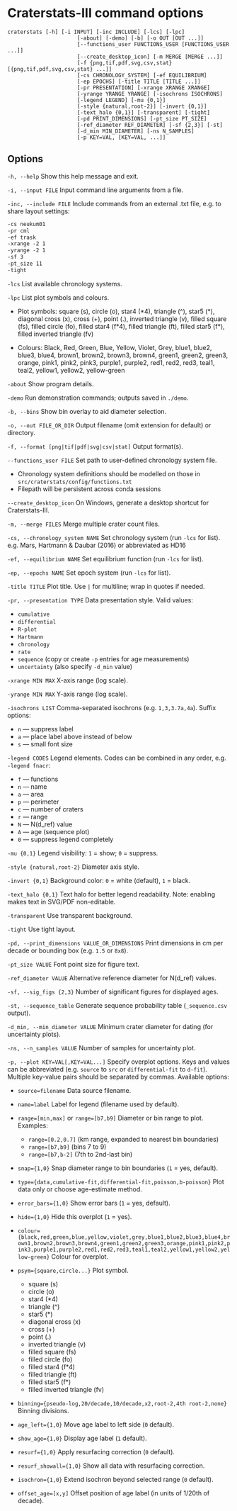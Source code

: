 
# Craterstats-III command options

    craterstats [-h] [-i INPUT] [-inc INCLUDE] [-lcs] [-lpc]
                          [-about] [-demo] [-b] [-o OUT [OUT ...]]
                          [--functions_user FUNCTIONS_USER [FUNCTIONS_USER ...]]
                          [--create_desktop_icon] [-m MERGE [MERGE ...]]
                          [-f {png,tif,pdf,svg,csv,stat} [{png,tif,pdf,svg,csv,stat} ...]]
                          [-cs CHRONOLOGY_SYSTEM] [-ef EQUILIBRIUM]
                          [-ep EPOCHS] [-title TITLE [TITLE ...]]
                          [-pr PRESENTATION] [-xrange XRANGE XRANGE]
                          [-yrange YRANGE YRANGE] [-isochrons ISOCHRONS]
                          [-legend LEGEND] [-mu {0,1}]
                          [-style {natural,root-2}] [-invert {0,1}]
                          [-text_halo {0,1}] [-transparent] [-tight]
                          [-pd PRINT_DIMENSIONS] [-pt_size PT_SIZE]
                          [-ref_diameter REF_DIAMETER] [-sf {2,3}] [-st]
                          [-d_min MIN_DIAMETER] [-ns N_SAMPLES]
                          [-p KEY=VAL, [KEY=VAL, ...]]


## Options

`-h, --help`
  Show this help message and exit.

`-i, --input FILE`
  Input command line arguments from a file.

`-inc, --include FILE`
  Include commands from an external .txt file, e.g. to share layout settings:

```txt
-cs neukum01
-pr cml
-ef trask
-xrange -2 1
-yrange -2 1
-sf 3
-pt_size 11
-tight
```

`-lcs`
  List available chronology systems.

`-lpc`
  List plot symbols and colours.

-  Plot symbols: square (s), circle (o), star4 (\*4), triangle (^), star5 (\*), diagonal cross (x), cross (+), point (.), inverted triangle (v), filled square (fs), filled circle (fo), filled star4 (f*4), filled triangle (ft), filled star5 (f\*), filled inverted triangle
 (fv)

- Colours: Black, Red, Green, Blue, Yellow, Violet, Grey, blue1, blue2, blue3, blue4, brown1, brown2, brown3, brown4, green1, green2, green3, orange, pink1, pink2, pink3, purple1, purple2, red1, red2, red3, teal1, teal2, yellow1, yellow2, yellow-green

`-about`
  Show program details.

`-demo`
  Run demonstration commands; outputs saved in `./demo`.

`-b, --bins`
  Show bin overlay to aid diameter selection.

`-o, --out FILE_OR_DIR`
  Output filename (omit extension for default) or directory.

`-f, --format [png|tif|pdf|svg|csv|stat]`
  Output format(s).

`--functions_user FILE`
  Set path to user-defined chronology system file.
- Chronology system definitions should be modelled on those in `src/craterstats/config/functions.txt`
- Filepath will be persistent across conda sessions

`--create_desktop_icon`
  On Windows, generate a desktop shortcut for Craterstats-III.

`-m, --merge FILES`
  Merge multiple crater count files.

`-cs, --chronology_system NAME`
  Set chronology system (run `-lcs` for list). e.g. Mars, Hartmann & Daubar (2016) or abbreviated as HD16

`-ef, --equilibrium NAME`
  Set equilibrium function (run `-lcs` for list).

`-ep, --epochs NAME`
  Set epoch system (run `-lcs` for list).

`-title TITLE`
  Plot title. Use `|` for multiline; wrap in quotes if needed.

`-pr, --presentation TYPE`
  Data presentation style. Valid values:
  * `cumulative`
  * `differential`
  * `R-plot`
  * `Hartmann`
  * `chronology`
  * `rate`
  * `sequence` (copy or create `-p` entries for age measurements)
  * `uncertainty` (also specify `-d_min` value)

`-xrange MIN MAX`
  X-axis range (log scale).

`-yrange MIN MAX`
  Y-axis range (log scale).

`-isochrons LIST`
  Comma-separated isochrons (e.g. `1,3,3.7a,4a`). Suffix options:

  * `n` — suppress label
  * `a` — place label above instead of below
  * `s` — small font size

`-legend CODES`
  Legend elements. Codes can be combined in any order, e.g. `-legend fnacr`:

  * `f` — functions
  * `n` — name
  * `a` — area
  * `p` — perimeter
  * `c` — number of craters
  * `r` — range
  * `N` — N(d_ref) value
  * `A` — age (sequence plot)
  * `0` — suppress legend completely

`-mu {0,1}`
  Legend visibility: `1` = show; `0` = suppress.

`-style {natural,root-2}`
  Diameter axis style.

`-invert {0,1}`
  Background color: `0` = white (default), `1` = black.

`-text_halo {0,1}`
  Text halo for better legend readability. Note: enabling makes text in SVG/PDF non-editable.

`-transparent`
  Use transparent background.

`-tight`
  Use tight layout.

`-pd, --print_dimensions VALUE_OR_DIMENSIONS`
  Print dimensions in cm per decade or bounding box (e.g. `1.5` or `8x8`).

`-pt_size VALUE`
  Font point size for figure text.

`-ref_diameter VALUE`
  Alternative reference diameter for N(d_ref) values.

`-sf, --sig_figs {2,3}`
  Number of significant figures for displayed ages.

`-st, --sequence_table`
  Generate sequence probability table (`_sequence.csv` output).

`-d_min, --min_diameter VALUE`
  Minimum crater diameter for dating (for uncertainty plots).

`-ns, --n_samples VALUE`
  Number of samples for uncertainty plot.

`-p, --plot KEY=VAL[,KEY=VAL...]`
  Specify overplot options. Keys and values can be abbreviated (e.g. `source` to `src` or  `differential-fit` to `d-fit`). 
  Multiple key-value pairs should be separated by commas. Available options:

  * `source=filename`
    Data source filename.

  * `name=label`
    Label for legend (filename used by default).

  * `range=[min,max]` or `range=[b7,b9]`
    Diameter or bin range to plot. Examples:

    * `range=[0.2,0.7]` (km range, expanded to nearest bin boundaries)
    * `range=[b7,b9]` (bins 7 to 9)
    * `range=[b7,b-2]` (7th to 2nd-last bin)

  * `snap={1,0}`
    Snap diameter range to bin boundaries (`1` = yes, default).

  * `type={data,cumulative-fit,differential-fit,poisson,b-poisson}`
    Plot data only or choose age-estimate method.

  * `error_bars={1,0}`
    Show error bars (`1` = yes, default).

  * `hide={1,0}`
    Hide this overplot (`1` = yes).

  * `colour={black,red,green,blue,yellow,violet,grey,blue1,blue2,blue3,blue4,brown1,brown2,brown3,brown4,green1,green2,green3,orange,pink1,pink2,pink3,purple1,purple2,red1,red2,red3,teal1,teal2,yellow1,yellow2,yellow-green}`
    Colour for overplot. 

  * `psym={square,circle...}`
    Plot symbol. 

    * square (s)
    * circle (o)
    * star4 (\*4)
    * triangle (^)
    * star5 (\*)
    * diagonal cross (x)
    * cross (+)
    * point (.)
    * inverted triangle (v)
    * filled square (fs)
    * filled circle (fo)
    * filled star4 (f\*4)
    * filled triangle (ft)
    * filled star5 (f\*)
    * filled inverted triangle (fv)

  * `binning={pseudo-log,20/decade,10/decade,x2,root-2,4th root-2,none}`
    Binning divisions.

  * `age_left={1,0}`
    Move age label to left side (`0` default).

  * `show_age={1,0}`
    Display age label (`1` default).

  * `resurf={1,0}`
    Apply resurfacing correction (`0` default).

  * `resurf_showall={1,0}`
    Show all data with resurfacing correction.

  * `isochron={1,0}`
    Extend isochron beyond selected range (`0` default).

  * `offset_age=[x,y]`
    Offset position of age label (in units of 1/20th of decade).